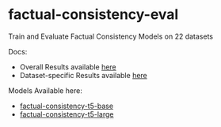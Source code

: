 # factual-consistency-eval
Train and Evaluate Factual Consistency Models on 22 datasets

Docs:
- Overall Results available [here](docs/overall-results.md)
- Dataset-specific Results available [here](docs/dataset-results.md)

Models Available here:
- [factual-consistency-t5-base](https://huggingface.co/ragarwal/factual-consistency-t5-base)
- [factual-consistency-t5-large](https://huggingface.co/ragarwal/factual-consistency-t5-large)




